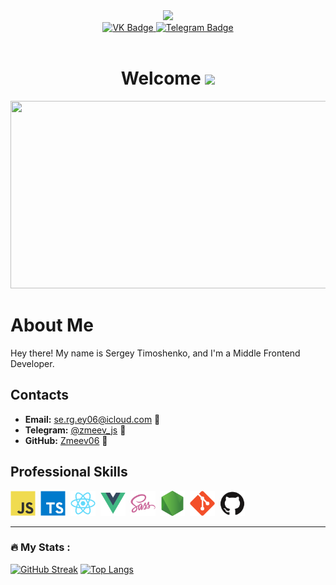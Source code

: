 <div id="header" align="center">
  <img src="https://media.giphy.com/media/v1.Y2lkPTc5MGI3NjExdmhobnV0OGxha256aDhkbHE2aDUzdzNja2lma25uNmV4MWljbW5ycSZlcD12MV9pbnRlcm5hbF9naWZfYnlfaWQmY3Q9Zw/bGgsc5mWoryfgKBx1u/giphy.gif" width="100"/>
  <div id="badges">
  <a href="https://vk.com/serenaflowrichard">
     <img src="https://img.shields.io/badge/VK-blue?logo=vk&logoColor=white&style=for-the-badge" alt="VK Badge"/>
  </a>
  <a href="https://t.me/zmeev06">
    <img src="https://img.shields.io/badge/Telegram-229ED9?logo=telegram&logoColor=white&style=for-the-badge" alt="Telegram Badge"/>
  </a>
</div>
  <img src="https://komarev.com/ghpvc/?username=Zmeev06&style=flat-square&color=blue" alt=""/>
  <h1>
  Welcome
  <img src="https://media.giphy.com/media/hvRJCLFzcasrR4ia7z/giphy.gif" width="30px"/>
</h1>
</div>
<div align="center">
  <img src="https://media.giphy.com/media/v1.Y2lkPTc5MGI3NjExZWVxcTNza3YyMWZ0aWN2ODZhdTFhODNkNWlwODZ1dHBtejVnN24zZCZlcD12MV9pbnRlcm5hbF9naWZfYnlfaWQmY3Q9Zw/wcgn5fVDjvR7pdvz4C/giphy.gif" width="600" height="300"/>

</div>

# About Me

Hey there! My name is Sergey Timoshenko, and I'm a Middle Frontend Developer.

## Contacts
- **Email:** [se.rg.ey06@icloud.com](mailto:se.rg.ey06@icloud.com) 📧
- **Telegram:** [@zmeev_js](https://t.me/zmeev_js) 💬
- **GitHub:** [Zmeev06](https://github.com/Zmeev06) 🐙

## Professional Skills
<div>
  <img src="https://github.com/devicons/devicon/blob/master/icons/javascript/javascript-original.svg" title="JavaScript" alt="JavaScript" width="40" height="40"/>&nbsp;
  <img src="https://github.com/devicons/devicon/blob/master/icons/typescript/typescript-original.svg" title="TypeScript" alt="TypeScript" width="40" height="40"/>&nbsp;
  <img src="https://github.com/devicons/devicon/blob/master/icons/react/react-original.svg" title="React" alt="React" width="40" height="40"/>&nbsp;
  <img src="https://github.com/devicons/devicon/blob/master/icons/vuejs/vuejs-original.svg" title="Vue" alt="Vue" width="40" height="40"/>&nbsp;
  <img src="https://github.com/devicons/devicon/blob/master/icons/sass/sass-original.svg" title="SASS" alt="SASS" width="40" height="40"/>&nbsp;
  <img src="https://github.com/devicons/devicon/blob/master/icons/nodejs/nodejs-original.svg" title="Node.js" alt="Node.js" width="40" height="40"/>&nbsp;
  <img src="https://github.com/devicons/devicon/blob/master/icons/git/git-original.svg" title="Git" alt="Git" width="40" height="40"/>&nbsp;
  <img src="https://github.com/devicons/devicon/blob/master/icons/github/github-original.svg" title="GitHub" alt="GitHub" width="40" height="40"/>&nbsp;
</div>

---

### :fire: My Stats :
[![GitHub Streak](http://github-readme-streak-stats.herokuapp.com?user=Zmeev06&theme=light&background=FFFFFF)](https://git.io/streak-stats)
[![Top Langs](https://github-readme-stats.vercel.app/api/top-langs/?username=Zmeev06&layout=compact&theme=vision-friendly-light)](https://github.com/anuraghazra/github-readme-stats)




